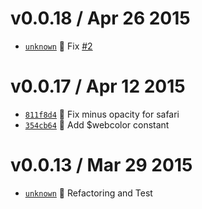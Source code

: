 v0.0.18 / Apr 26 2015
=========================
 * [`unknown`][4] :bug: Fix [#2][4A]

[4]: https://github.com/59naga/angular-webcolor/commits/master
[4A]: https://github.com/59naga/angular-webcolor/issues/2

v0.0.17 / Apr 12 2015
=========================
 * [`811f8d4`][2] :bug: Fix minus opacity for safari
 * [`354cb64`][3] :art: Add $webcolor constant

[2]: https://github.com/59naga/angular-webcolor/commit/811f8d486593824134c9919c7894f7b18af394fd
[3]: https://github.com/59naga/angular-webcolor/commit/354cb64254d0db095c225f9f4d89ae9f02ddc1d0

v0.0.13 / Mar 29 2015
=========================
 * [`unknown`][1] :lipstick: Refactoring and Test

[1]: https://github.com/59naga/angular-webcolor/commit/8d120aa683e5130d02038f1e1c6cc1b1f26a660a

[0]: https://github.com/59naga/angular-webcolor/commits/master
